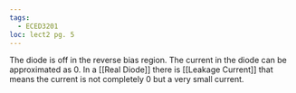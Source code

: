 ```yaml
---
tags:
  - ECED3201
loc: lect2 pg. 5
---
```

The diode is off in the reverse bias region. The current in the diode can be approximated as 0. In a [[Real Diode]] there is [[Leakage Current]] that means the current is not completely 0 but a very small current.  